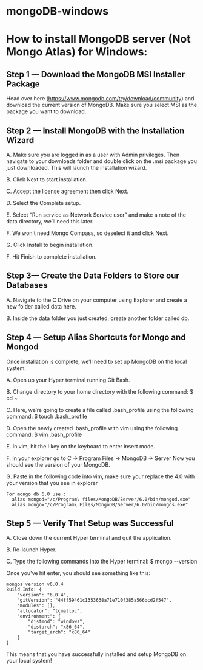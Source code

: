 # mongoDB-windows

# How to install MongoDB server (Not Mongo Atlas) for Windows:


## Step 1 — Download the MongoDB MSI Installer Package
Head over here (https://www.mongodb.com/try/download/community) and download the current version of MongoDB. Make sure you select MSI as the package you want to download.


## Step 2 — Install MongoDB with the Installation Wizard

  A. Make sure you are logged in as a user with Admin privileges. Then navigate to your downloads folder and double click on the .msi package you just downloaded. This will launch the installation wizard.

  B. Click Next to start installation.

  C. Accept the license agreement then click Next.

  D. Select the Complete setup.

  E. Select “Run service as Network Service user” and make a note of the data directory, we’ll need this later.

  F. We won’t need Mongo Compass, so deselect it and click Next.

  G. Click Install to begin installation.

  F. Hit Finish to complete installation.


## Step 3— Create the Data Folders to Store our Databases

  A. Navigate to the C Drive on your computer using Explorer and create a new folder called data here.

  B. Inside the data folder you just created, create another folder called db.


## Step 4 — Setup Alias Shortcuts for Mongo and Mongod
Once installation is complete, we’ll need to set up MongoDB on the local system.

  A. Open up your Hyper terminal running Git Bash.

  B. Change directory to your home directory with the following command:
    $ cd ~

  C. Here, we’re going to create a file called .bash_profile using the following command:
    $ touch .bash_profile

  D. Open the newly created .bash_profile with vim using the following command:
    $ vim .bash_profile

  E. In vim, hit the I key on the keyboard to enter insert mode.

  F. In your explorer go to C → Program Files → MongoDB → Server
    Now you should see the version of your MongoDB.

  G. Paste in the following code into vim, make sure your replace the 4.0 with your version that you see in explorer

    For mongo db 6.0 use :
      alias mongod="/c/Program\ files/MongoDB/Server/6.0/bin/mongod.exe"
      alias mongo="/c/Program\ Files/MongoDB/Server/6.0/bin/mongos.exe"


## Step 5 — Verify That Setup was Successful

  A. Close down the current Hyper terminal and quit the application.

  B. Re-launch Hyper.

  C. Type the following commands into the Hyper terminal:
    $ mongo --version

  Once you’ve hit enter, you should see something like this:

    mongos version v6.0.4
    Build Info: {
        "version": "6.0.4",
        "gitVersion": "44ff59461c1353638a71e710f385a566bcd2f547",
        "modules": [],
        "allocator": "tcmalloc",
        "environment": {
            "distmod": "windows",
            "distarch": "x86_64",
            "target_arch": "x86_64"
        }
    }

This means that you have successfully installed and setup MongoDB on your local system!
